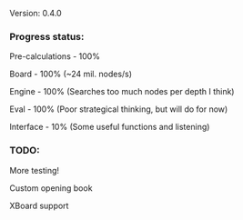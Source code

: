Version: 0.4.0

### Progress status:

Pre-calculations - 100%

Board - 100% (~24 mil. nodes/s)

Engine - 100% (Searches too much nodes per depth I think)

Eval - 100% (Poor strategical thinking, but will do for now)

Interface - 10% (Some useful functions and listening)

### TODO:

More testing!

Custom opening book

XBoard support